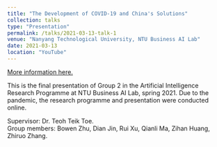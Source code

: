 ```yaml
---
title: "The Development of COVID-19 and China's Solutions"
collection: talks
type: "Presentation"
permalink: /talks/2021-03-13-talk-1
venue: "Nanyang Technological University, NTU Business AI Lab"
date: 2021-03-13
location: "YouTube"
---
```

[More information here.](https://www.youtube.com/watch?v=p9Y5qDjruN8&t=29s)

This is the final presentation of Group 2 in the Artificial Intelligence Research Programme at NTU Business AI Lab, spring 2021. 
Due to the pandemic, the research programme and presentation were conducted online.

Supervisor: Dr. Teoh Teik Toe.\
Group members: Bowen Zhu, Dian Jin, Rui Xu, Qianli Ma, Zihan Huang, Zhiruo Zhang.